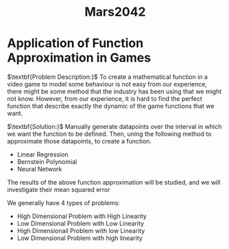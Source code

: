 <div style="text-align: center;">
  <h1>Mars2042</h1>
</div>


<h1>Application of Function Approximation in Games</h1>
<p>$\textbf{Problem Description:}$ To create a mathematical function in a video game to model some behaviour is not easy from our experience, there might be some method that the industry has been using that we might not know. However, from our experience, it is hard to find the perfect function that describe exactly the dynamic of the game functions that we want.</p>

<p>$\textbf{Solution:}$ Manually generate datapoints over the interval in which we want the function to be defined. Then, uning the following method to approximate those datapoints, to create a function.</p>
    <ul>
      <li>Linear Regression</li>
      <li>Bernstein Polynomial</li>
      <li>Neural Network</li>
    </ul>
<p>The results of the above function approximation will be studied, and we will investigate their mean squared error</p>
We generally have 4 types of problems:
<ul>
  <li>High Dimensional Problem with High Linearity</li>
  <li>Low Dimensional Problem with Low Linearity</li>
  <li>High Dimensionail Problem with low Linearity</li>
  <li>Low Dimensional Problem with high linearity</li>
</ul>
